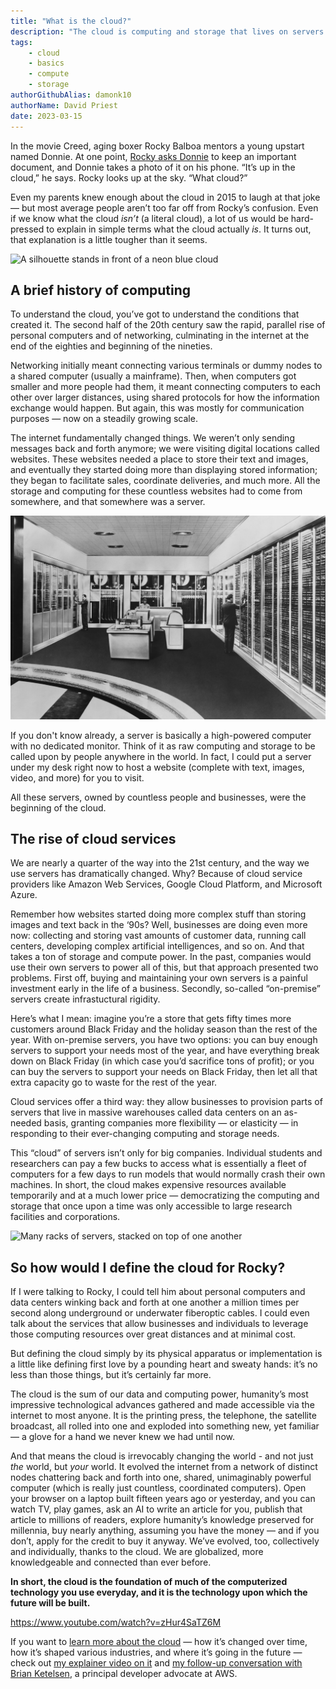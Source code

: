 ```yaml
---
title: "What is the cloud?"
description: "The cloud is computing and storage that lives on servers in data centers. But what does that actually mean?"
tags:
    - cloud
    - basics
    - compute
    - storage
authorGithubAlias: damonk10
authorName: David Priest
date: 2023-03-15
---
```


In the movie Creed, aging boxer Rocky Balboa mentors a young upstart named Donnie. At one point, [Rocky asks Donnie](https://www.youtube.com/watch?v=PPlgvSL00fA) to keep an important document, and Donnie takes a photo of it on his phone. “It’s up in the cloud,” he says. Rocky looks up at the sky. “What cloud?”  

Even my parents knew enough about the cloud in 2015 to laugh at that joke — but most average people aren’t too far off from Rocky’s confusion. Even if we know what the cloud _isn’t_ (a literal cloud), a lot of us would be hard-pressed to explain in simple terms what the cloud actually _is_. It turns out, that explanation is a little tougher than it seems.  

![A silhouette stands in front of a neon blue cloud](./images/AdobeStock_277292661.jpg)

## A brief history of computing

To understand the cloud, you’ve got to understand the conditions that created it. The second half of the 20th century saw the rapid, parallel rise of personal computers and of networking, culminating in the internet at the end of the eighties and beginning of the nineties.  
  
Networking initially meant connecting various terminals or dummy nodes to a shared computer (usually a mainframe). Then, when computers got smaller and more people had them, it meant connecting computers to each other over larger distances, using shared protocols for how the information exchange would happen. But again, this was mostly for communication purposes — now on a steadily growing scale.  
  
The internet fundamentally changed things. We weren’t only sending messages back and forth anymore; we were visiting digital locations called websites. These websites needed a place to store their text and images, and eventually they started doing more than displaying stored information; they began to facilitate sales, coordinate deliveries, and much more. All the storage and computing for these countless websites had to come from somewhere, and that somewhere was a server.  

![Technicians work in a room with an old mainframe computer](./images/AdobeStock_104450030.jpg)
  
If you don't know already, a server is basically a high-powered computer with no dedicated monitor. Think of it as raw computing and storage to be called upon by people anywhere in the world. In fact, I could put a server under my desk right now to host a website (complete with text, images, video, and more) for you to visit.  
  
All these servers, owned by countless people and businesses, were the beginning of the cloud.  
  
## The rise of cloud services  
  
We are nearly a quarter of the way into the 21st century, and the way we use servers has dramatically changed. Why? Because of cloud service providers like Amazon Web Services, Google Cloud Platform, and Microsoft Azure.  
  
Remember how websites started doing more complex stuff than storing images and text back in the ‘90s? Well, businesses are doing even more now: collecting and storing vast amounts of customer data, running call centers, developing complex artificial intelligences, and so on. And that takes a ton of storage and compute power. In the past, companies would use their own servers to power all of this, but that approach presented two problems. First off, buying and maintaining your own servers is a painful investment early in the life of a business. Secondly, so-called “on-premise” servers create infrastuctural rigidity.  
  
Here’s what I mean: imagine you’re a store that gets fifty times more customers around Black Friday and the holiday season than the rest of the year. With on-premise servers, you have two options: you can buy enough servers to support your needs most of the year, and have everything break down on Black Friday (in which case you’d sacrifice tons of profit); or you can buy the servers to support your needs on Black Friday, then let all that extra capacity go to waste for the rest of the year.  
  
Cloud services offer a third way: they allow businesses to provision parts of servers that live in massive warehouses called data centers on an as-needed basis, granting companies more flexibility — or elasticity — in responding to their ever-changing computing and storage needs.  
  
This “cloud” of servers isn’t only for big companies. Individual students and researchers can pay a few bucks to access what is essentially a fleet of computers for a few days to run models that would normally crash their own machines. In short, the cloud makes expensive resources available temporarily and at a much lower price — democratizing the computing and storage that once upon a time was only accessible to large research facilities and corporations.  

![Many racks of servers, stacked on top of one another](./images/AdobeStock_178997580.jpg)

## So how would I define the cloud for Rocky?
  
If I were talking to Rocky, I could tell him about personal computers and data centers winking back and forth at one another a million times per second along underground or underwater fiberoptic cables. I could even talk about the services that allow businesses and individuals to leverage those computing resources over great distances and at minimal cost.  

But defining the cloud simply by its physical apparatus or implementation is a little like defining first love by a pounding heart and sweaty hands: it’s no less than those things, but it’s certainly far more.  

The cloud is the sum of our data and computing power, humanity’s most impressive technological advances gathered and made accessible via the internet to most anyone. It is the printing press, the telephone, the satellite broadcast, all rolled into one and exploded into something new, yet familiar — a glove for a hand we never knew we had until now.  

And that means the cloud is irrevocably changing the world - and not just _the_ world, but _your_ world. It evolved the internet from a network of distinct nodes chattering back and forth into one, shared, unimaginably powerful computer (which is really just countless, coordinated computers). Open your browser on a laptop built fifteen years ago or yesterday, and you can watch TV, play games, ask an AI to write an article for you, publish that article to millions of readers, explore humanity’s knowledge preserved for millennia, buy nearly anything, assuming you have the money — and if you don’t, apply for the credit to buy it anyway. We’ve evolved, too, collectively and individually, thanks to the cloud. We are globalized, more knowledgeable and connected than ever before.  

**In short, the cloud is the foundation of much of the computerized technology you use everyday, and it is the technology upon which the future will be built.**  

https://www.youtube.com/watch?v=zHur4SaTZ6M

If you want to [learn more about the cloud](https://youtu.be/txkSFiG7ogg) — how it’s changed over time, how it’s shaped various industries, and where it’s going in the future — check out [my explainer video on it](https://youtu.be/zHur4SaTZ6M) and [my follow-up conversation with Brian Ketelsen](https://youtu.be/nGa4pHmjlfY), a principal developer advocate at AWS.

